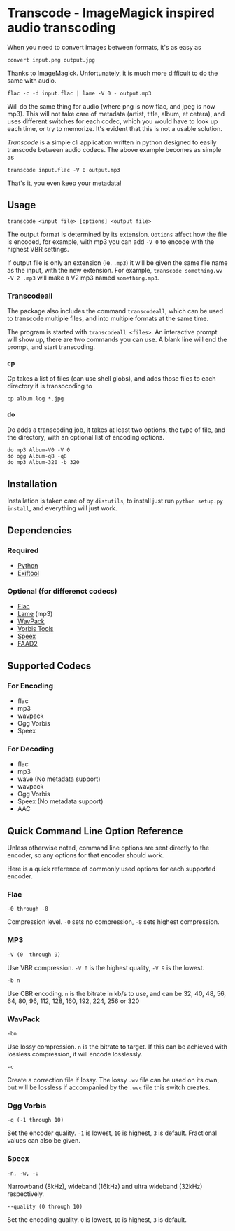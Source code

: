 # Transcode - ImageMagick inspired audio transcoding #
When you need to convert images between formats, it's as easy as

    convert input.png output.jpg

Thanks to ImageMagick. Unfortunately, it is much more difficult to do the same
with audio.

    flac -c -d input.flac | lame -V 0 - output.mp3

Will do the same thing for audio (where png is now flac, and jpeg is now mp3).
This will not take care of metadata (artist, title, album, et cetera), and uses
different switches for each codec, which you would have to look up each time, or
try to memorize. It's evident that this is not a usable solution.

*Transcode* is a simple cli application written in python designed to easily
transcode between audio codecs. The above example becomes as simple as

    transcode input.flac -V 0 output.mp3

That's it, you even keep your metadata!

## Usage ##

    transcode <input file> [options] <output file>

The output format is determined by its extension. `Options` affect how the file
is encoded, for example, with mp3 you can add `-V 0` to encode with the highest
VBR settings.

If output file is only an extension (ie. `.mp3`) it will be given the same file
name as the input, with the new extension. For example, `transcode something.wv
-V 2 .mp3` will make a V2 mp3 named `something.mp3`.

### Transcodeall ###
The package also includes the command `transcodeall`, which can be used to 
transcode multiple files, and into multiple formats at the same time.

The program is started with `transcodeall <files>`. An interactive prompt will
show up, there are two commands you can use. A blank line will end the prompt,
and start transcoding.

#### cp ####
Cp takes a list of files (can use shell globs), and adds those files to each
directory it is transocoding to

    cp album.log *.jpg

#### do ####
Do adds a transcoding job, it takes at least two options, the type of file, and
the directory, with an optional list of encoding options.

    do mp3 Album-V0 -V 0
    do ogg Album-q8 -q8
    do mp3 Album-320 -b 320

## Installation ##
Installation is taken care of by `distutils`, to install just run `python
setup.py install`, and everything will just work.

## Dependencies ##
### Required ###
- [Python](http://python.org)
- [Exiftool](http://www.sno.phy.queensu.ca/~phil/exiftool/)

### Optional (for differenct codecs) ###
- [Flac](http://flac.sourceforge.net/)
- [Lame](http://lame.sourceforge.net/) (mp3)
- [WavPack](http://www.wavpack.com/)
- [Vorbis Tools](http://www.vorbis.com/)
- [Speex](http://www.speex.org/)
- [FAAD2](http://www.audiocoding.com/faad2.html)

## Supported Codecs ##
### For Encoding ###
- flac
- mp3
- wavpack
- Ogg Vorbis
- Speex

### For Decoding ###
- flac
- mp3
- wave (No metadata support)
- wavpack
- Ogg Vorbis
- Speex (No metadata support)
- AAC

## Quick Command Line Option Reference ##
Unless otherwise noted, command line options are sent directly to the encoder,
so any options for that encoder should work.

Here is a quick reference of commonly used options for each supported encoder.

### Flac ###
    -0 through -8

Compression level. `-0` sets no compression, `-8` sets highest compression.

### MP3 ###
    -V (0  through 9)

Use VBR compression. `-V 0` is the highest quality, `-V 9` is the lowest.

    -b n

Use CBR encoding. `n` is the bitrate in kb/s to use, and can be 32, 40, 48,
56, 64, 80, 96, 112, 128, 160, 192, 224, 256 or 320

### WavPack ###
    -bn

Use lossy compression. `n` is the bitrate to target. If this can be achieved
with lossless compression, it will encode losslessly.

    -c

Create a correction file if lossy. The lossy `.wv` file can be used on its own,
but will be lossless if accompanied by the `.wvc` file this switch creates.

### Ogg Vorbis ###
    -q (-1 through 10)

Set the encoder quality. `-1` is lowest, `10` is highest, `3` is default.
Fractional values can also be given.

### Speex ###
    -n, -w, -u

Narrowband (8kHz), wideband (16kHz) and ultra wideband (32kHz) respectively.

    --quality (0 through 10)

Set the encoding quality. `0` is lowest, `10` is highest, `3` is default.
